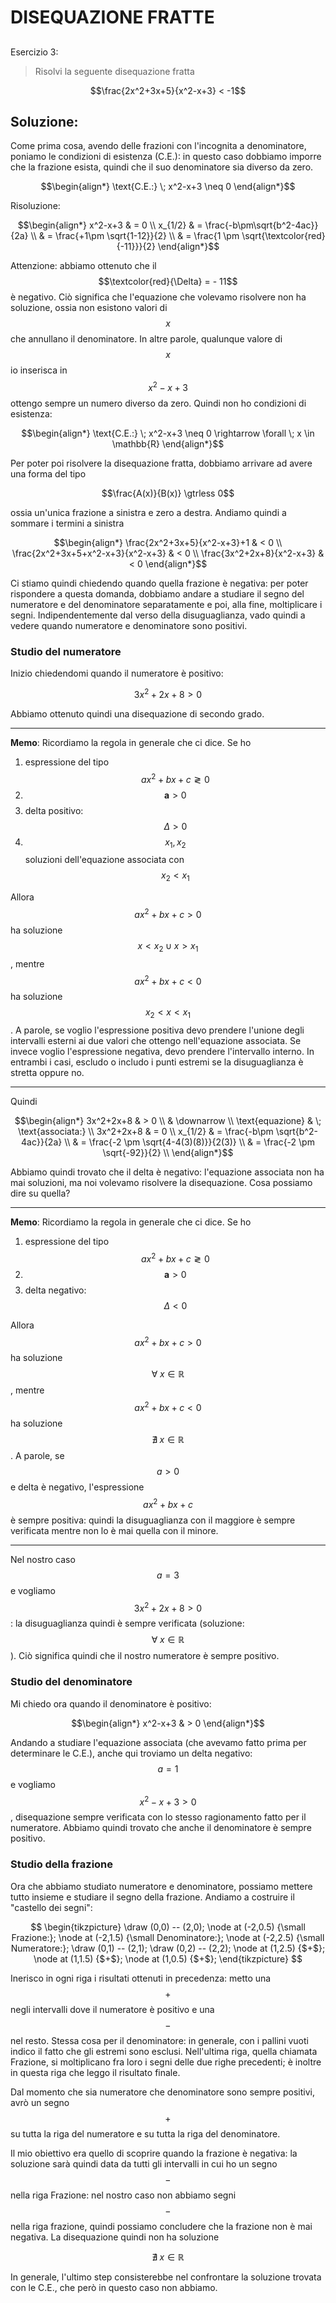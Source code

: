 ﻿# DISEQUAZIONE FRATTE

<!--Upmath extremely simplifies this task by using Markdown and LaTeX. It converts the Markdown syntax extended with LaTeX equations support into HTML code you can publish anywhere on the web.-->

<!--![Paper written in LaTeX](/i/latex.jpg)-->

## 

Esercizio 3:

> Risolvi la seguente disequazione fratta

$$\frac{2x^2+3x+5}{x^2-x+3} < -1$$

## Soluzione: 

Come prima cosa, avendo delle frazioni con l'incognita a denominatore, poniamo le condizioni di esistenza (C.E.): in questo caso dobbiamo imporre che la frazione esista, quindi che il suo denominatore sia diverso da zero.

$$\begin{align*}
\text{C.E.:} \; x^2-x+3 \neq 0 
\end{align*}$$

Risoluzione:

$$\begin{align*}
x^2-x+3 & = 0 \\
x_{1/2} & = \frac{-b\pm\sqrt{b^2-4ac}}{2a} \\
& = \frac{+1\pm \sqrt{1-12}}{2} \\
& = \frac{1 \pm \sqrt{\textcolor{red}{-11}}}{2}
\end{align*}$$

Attenzione: abbiamo ottenuto che il $$\textcolor{red}{\Delta} = - 11$$ è negativo. Ciò significa che l'equazione che volevamo risolvere non ha soluzione, ossia non esistono valori di $$x$$ che annullano il denominatore. In altre parole, qualunque valore di $$x$$ io inserisca in $$x^2-x+3$$ ottengo sempre un numero diverso da zero. Quindi non ho condizioni di esistenza:

$$\begin{align*}
\text{C.E.:} \; x^2-x+3 \neq 0 \rightarrow \forall \; x \in \mathbb{R} 
\end{align*}$$

Per poter poi risolvere la disequazione fratta, dobbiamo arrivare ad avere una forma del tipo 

$$\frac{A(x)}{B(x)} \gtrless 0$$

ossia un'unica frazione a sinistra e zero a destra. Andiamo quindi a sommare i termini a sinistra 

$$\begin{align*}
\frac{2x^2+3x+5}{x^2-x+3}+1 & < 0 \\
\frac{2x^2+3x+5+x^2-x+3}{x^2-x+3} & < 0 \\
\frac{3x^2+2x+8}{x^2-x+3} & < 0 
\end{align*}$$

Ci stiamo quindi chiedendo quando quella frazione è negativa: per poter rispondere a questa domanda, dobbiamo andare a studiare il segno del numeratore e del denominatore separatamente e poi, alla fine, moltiplicare i segni. Indipendentemente dal verso della disuguaglianza, vado quindi a vedere quando numeratore e denominatore sono positivi. 

<h3>Studio del numeratore</h3>

Inizio chiedendomi quando il numeratore è positivo:

$$ 3x^2+2x+8 > 0 $$

Abbiamo ottenuto quindi una disequazione di secondo grado.

<hr>

**Memo**: Ricordiamo la regola in generale che ci dice. Se ho

1. espressione del tipo $$ax^2+bx+c \gtrless 0$$
1. $$\textbf{a}>0$$
1. delta positivo: $$\Delta > 0$$
1. $$x_1,x_2$$ soluzioni dell'equazione associata con $$x_2 < x_1$$

Allora $$ax^2+bx+c > 0$$ ha soluzione $$x < x_2 \cup x > x_1$$, mentre $$ax^2+bx+c < 0$$ ha soluzione $$x_2 < x < x_1$$. A parole, se voglio l'espressione positiva devo prendere l'unione degli intervalli esterni ai due valori che ottengo nell'equazione associata. Se invece voglio l'espressione negativa, devo prendere l'intervallo interno. In entrambi i casi, escludo o includo i punti estremi se la disuguaglianza è stretta oppure no.  

<hr>

Quindi 

$$\begin{align*}
3x^2+2x+8 & > 0 \\
& \downarrow \\
\text{equazione} & \; \text{associata:} \\
3x^2+2x+8 & = 0 \\
x_{1/2} & = \frac{-b\pm \sqrt{b^2-4ac}}{2a} \\
& = \frac{-2 \pm \sqrt{4-4(3)(8)}}{2(3)} \\
& = \frac{-2 \pm \sqrt{-92}}{2} \\
\end{align*}$$

Abbiamo quindi trovato che il delta è negativo: l'equazione associata non ha mai soluzioni, ma noi volevamo risolvere la disequazione. Cosa possiamo dire su quella? 

<hr>

**Memo**: Ricordiamo la regola in generale che ci dice. Se ho

1. espressione del tipo $$ax^2+bx+c \gtrless 0$$
1. $$\textbf{a}>0$$
1. delta negativo: $$\Delta < 0$$

Allora $$ax^2+bx+c > 0$$ ha soluzione $$\forall \; x \in \mathbb{R}$$, mentre $$ax^2+bx+c < 0$$ ha soluzione $$\nexists \; x \in \mathbb{R}$$. A parole, se $$a > 0$$ e delta è negativo, l'espressione $$ax^2+bx+c$$ è sempre positiva: quindi la disuguaglianza con il maggiore è sempre verificata mentre non lo è mai quella con il minore.   

<hr>

Nel nostro caso $$a = 3$$ e vogliamo $$3x^2+2x+8 > 0$$: la disuguaglianza quindi è sempre verificata (soluzione: $$\forall \; x \in \mathbb{R}$$). Ciò significa quindi che il nostro numeratore è sempre positivo. 


<h3>Studio del denominatore</h3>

Mi chiedo ora quando il denominatore è positivo:

$$\begin{align*}
x^2-x+3 & > 0 
\end{align*}$$

Andando a studiare l'equazione associata (che avevamo fatto prima per determinare le C.E.), anche qui troviamo un delta negativo: $$a = 1$$ e vogliamo $$x^2-x+3 > 0$$, disequazione sempre verificata con lo stesso ragionamento fatto per il numeratore. Abbiamo quindi trovato che anche il denominatore è sempre positivo. 

<h3>Studio della frazione</h3>

Ora che abbiamo studiato numeratore e denominatore, possiamo mettere tutto insieme e studiare il segno della frazione. Andiamo a costruire il "castello dei segni": 

$$
\begin{tikzpicture}
\draw (0,0) -- (2,0);
\node at (-2,0.5) {\small Frazione:};
\node at (-2,1.5) {\small Denominatore:};
\node at (-2,2.5) {\small Numeratore:};
\draw (0,1) -- (2,1);
\draw (0,2) -- (2,2);
\node at (1,2.5) {$+$};
\node at (1,1.5) {$+$};
\node at (1,0.5) {$+$};
\end{tikzpicture}
$$

Inerisco in ogni riga i risultati ottenuti in precedenza: metto una $$+$$ negli intervalli dove il numeratore è positivo e una $$-$$ nel resto. Stessa cosa per il denominatore: in generale, con i pallini vuoti indico il fatto che gli estremi sono esclusi. Nell'ultima riga, quella chiamata Frazione, si moltiplicano fra loro i segni delle due righe precedenti; è inoltre in questa riga che leggo il risultato finale. 

Dal momento che sia numeratore che denominatore sono sempre positivi, avrò un segno $$+$$ su tutta la riga del numeratore e su tutta la riga del denominatore.

Il mio obiettivo era quello di scoprire quando la frazione è negativa: la soluzione sarà quindi data da tutti gli intervalli in cui ho un segno $$-$$ nella riga Frazione: nel nostro caso non abbiamo segni $$-$$ nella riga frazione, quindi possiamo concludere che la frazione non è mai negativa. La disequazione quindi non ha soluzione

$$\nexists \; x \in \mathbb{R}$$

In generale, l'ultimo step consisterebbe nel confrontare la soluzione trovata con le C.E., che però in questo caso non abbiamo. 





